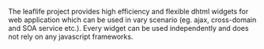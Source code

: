 The leaflife project provides high efficiency and flexible dhtml widgets for web application which can be used in vary scenario (eg. ajax, cross-domain and SOA service etc.). Every widget can be used independently and does not rely on any javascript frameworks.